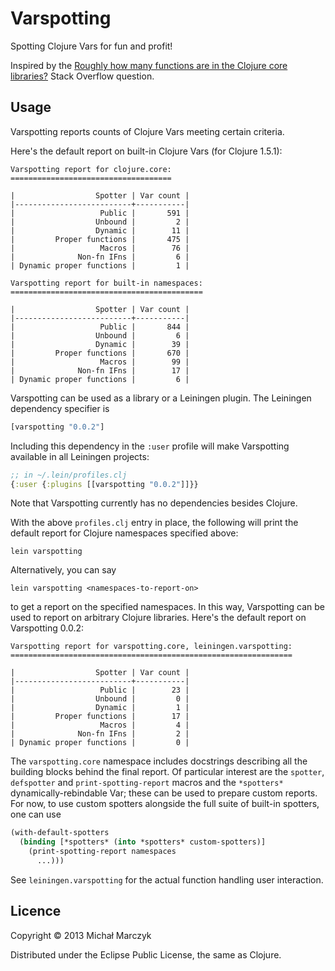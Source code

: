 # Varspotting

Spotting Clojure Vars for fun and profit!

Inspired by the
[Roughly how many functions are in the Clojure core libraries?](http://stackoverflow.com/questions/17524906/roughly-how-many-functions-are-in-the-clojure-core-libraries)
Stack Overflow question.

## Usage

Varspotting reports counts of Clojure Vars meeting certain criteria.

Here's the default report on built-in Clojure Vars (for Clojure
1.5.1):

```
Varspotting report for clojure.core:
====================================

|                  Spotter | Var count |
|--------------------------+-----------|
|                   Public |       591 |
|                  Unbound |         2 |
|                  Dynamic |        11 |
|         Proper functions |       475 |
|                   Macros |        76 |
|              Non-fn IFns |         6 |
| Dynamic proper functions |         1 |

Varspotting report for built-in namespaces:
===========================================

|                  Spotter | Var count |
|--------------------------+-----------|
|                   Public |       844 |
|                  Unbound |         6 |
|                  Dynamic |        39 |
|         Proper functions |       670 |
|                   Macros |        99 |
|              Non-fn IFns |        17 |
| Dynamic proper functions |         6 |
```


Varspotting can be used as a library or a Leiningen plugin. The
Leiningen dependency specifier is

```clj
[varspotting "0.0.2"]
```

Including this dependency in the `:user` profile will make Varspotting
available in all Leiningen projects:

```clj
;; in ~/.lein/profiles.clj
{:user {:plugins [[varspotting "0.0.2"]]}}
```

Note that Varspotting currently has no dependencies besides Clojure.

With the above `profiles.clj` entry in place, the following will print
the default report for Clojure namespaces specified above:

```
lein varspotting
```

Alternatively, you can say

```
lein varspotting <namespaces-to-report-on>
```

to get a report on the specified namespaces. In this way, Varspotting
can be used to report on arbitrary Clojure libraries. Here's the
default report on Varspotting 0.0.2:

```
Varspotting report for varspotting.core, leiningen.varspotting:
===============================================================

|                  Spotter | Var count |
|--------------------------+-----------|
|                   Public |        23 |
|                  Unbound |         0 |
|                  Dynamic |         1 |
|         Proper functions |        17 |
|                   Macros |         4 |
|              Non-fn IFns |         2 |
| Dynamic proper functions |         0 |
```
    
The `varspotting.core` namespace includes docstrings describing all
the building blocks behind the final report. Of particular interest
are the `spotter`, `defspotter` and `print-spotting-report` macros and
the `*spotters*` dynamically-rebindable Var; these can be used to
prepare custom reports. For now, to use custom spotters alongside the
full suite of built-in spotters, one can use

```clj
(with-default-spotters
  (binding [*spotters* (into *spotters* custom-spotters)]
    (print-spotting-report namespaces
      ...)))
```

See `leiningen.varspotting` for the actual function handling user
interaction.

## Licence

Copyright © 2013 Michał Marczyk

Distributed under the Eclipse Public License, the same as Clojure.
